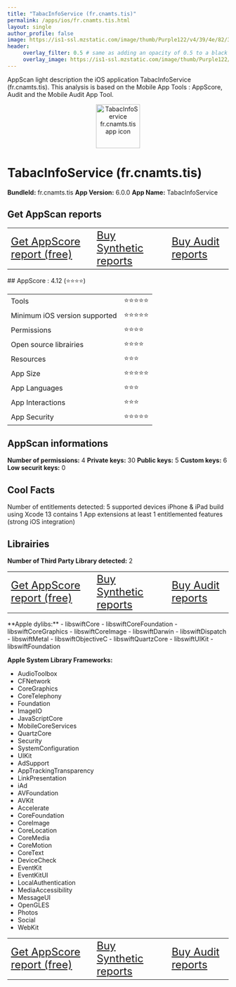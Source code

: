 ```yaml
---
title: "TabacInfoService (fr.cnamts.tis)"
permalink: /apps/ios/fr.cnamts.tis.html
layout: single
author_profile: false
image: https://is1-ssl.mzstatic.com/image/thumb/Purple122/v4/39/4e/82/394e8235-ac86-3758-3a61-c0d586957815/AppIcon-0-0-1x_U007emarketing-0-0-0-10-0-0-sRGB-0-0-0-GLES2_U002c0-512MB-85-220-0-0.png/512x512bb.jpg
header: 
     overlay_filter: 0.5 # same as adding an opacity of 0.5 to a black background
     overlay_image: https://is1-ssl.mzstatic.com/image/thumb/Purple122/v4/39/4e/82/394e8235-ac86-3758-3a61-c0d586957815/AppIcon-0-0-1x_U007emarketing-0-0-0-10-0-0-sRGB-0-0-0-GLES2_U002c0-512MB-85-220-0-0.png/512x512bb.jpg
---
```

AppScan light description the iOS application TabacInfoService (fr.cnamts.tis). This analysis is based on the Mobile App Tools : AppScore, Audit and the Mobile Audit App Tool.

  
  
<div style="text-align: center;"><img src="https://is1-ssl.mzstatic.com/image/thumb/Purple122/v4/39/4e/82/394e8235-ac86-3758-3a61-c0d586957815/AppIcon-0-0-1x_U007emarketing-0-0-0-10-0-0-sRGB-0-0-0-GLES2_U002c0-512MB-85-220-0-0.png/512x512bb.jpg" width="100" height="100" alt="TabacInfoService fr.cnamts.tis app icon"></div>  
  
# TabacInfoService (fr.cnamts.tis)

**BundleId:** fr.cnamts.tis
**App Version:** 6.0.0
**App Name:** TabacInfoService


## Get AppScan reports
<table>
	<tr>
	<td> <a target="_blank" id="get-appscore-report" href="/appscore-evaluation-appstore-one-app.html?bundleID=fr.cnamts.tis" class="btn btn--inverse" style="font-size: 1.5em;"> Get AppScore report (free)</a> </td>
	<td> <a target="_blank" id="get-synthetic-reports" href="/appstore-app.html?bundleID=fr.cnamts.tis" class="btn btn--info" style="font-size: 1.5em;"> Buy Synthetic reports</a></td>
	<td> <a target="_blank" id="get-audit-reports" href="/appstore-app.html?bundleID=fr.cnamts.tis" class="btn btn--success" style="font-size: 1.5em;"> Buy Audit reports</a>  </td>
</tr></table>
## AppScore : 4.12 (⭐️⭐️⭐️⭐️) 

<table>
<tr><td> Tools </td><td> ⭐️⭐️⭐️⭐️⭐️ </td></tr>
<tr><td> Minimum iOS version supported </td><td> ⭐️⭐️⭐️⭐️⭐️ </td></tr>
<tr><td> Permissions </td><td> ⭐️⭐️⭐️⭐️ </td></tr>
<tr><td> Open source librairies </td><td> ⭐️⭐️⭐️⭐️ </td></tr>
<tr><td> Resources </td><td> ⭐️⭐️⭐️ </td></tr>
<tr><td> App Size </td><td> ⭐️⭐️⭐️⭐️⭐️ </td></tr>
<tr><td> App Languages </td><td> ⭐️⭐️⭐️ </td></tr>
<tr><td> App Interactions </td><td> ⭐️⭐️⭐️ </td></tr>
<tr><td> App Security </td><td> ⭐️⭐️⭐️⭐️⭐️ </td></tr>
</table>

  
  
## AppScan informations 

**Number of permissions:** 4
**Private keys:** 30
**Public keys:** 5
**Custom keys:** 6
**Low securit keys:** 0
  


## Cool Facts

Number of entitlements detected: 5
supported devices iPhone & iPad
build using Xcode 13
contains 1 App extensions
at least 1 entitlemented features (strong iOS integration)
  


## Librairies 
**Number of Third Party Library detected:** 2

<table>
	<tr>
	<td> <a target="_blank" id="get-appscore-report" href="/appscore-evaluation-appstore-one-app.html?bundleID=fr.cnamts.tis" class="btn btn--inverse" style="font-size: 1.5em;"> Get AppScore report (free)</a> </td>
	<td> <a target="_blank" id="get-synthetic-reports" href="/appstore-app.html?bundleID=fr.cnamts.tis" class="btn btn--info" style="font-size: 1.5em;"> Buy Synthetic reports</a></td>
	<td> <a target="_blank" id="get-audit-reports" href="/appstore-app.html?bundleID=fr.cnamts.tis" class="btn btn--success" style="font-size: 1.5em;"> Buy Audit reports</a>  </td>
</tr></table>
**Apple dylibs:**
- libswiftCore
- libswiftCoreFoundation
- libswiftCoreGraphics
- libswiftCoreImage
- libswiftDarwin
- libswiftDispatch
- libswiftMetal
- libswiftObjectiveC
- libswiftQuartzCore
- libswiftUIKit
- libswiftFoundation


**Apple System Library Frameworks:**
- AudioToolbox
- CFNetwork
- CoreGraphics
- CoreTelephony
- Foundation
- ImageIO
- JavaScriptCore
- MobileCoreServices
- QuartzCore
- Security
- SystemConfiguration
- UIKit
- AdSupport
- AppTrackingTransparency
- LinkPresentation
- iAd
- AVFoundation
- AVKit
- Accelerate
- CoreFoundation
- CoreImage
- CoreLocation
- CoreMedia
- CoreMotion
- CoreText
- DeviceCheck
- EventKit
- EventKitUI
- LocalAuthentication
- MediaAccessibility
- MessageUI
- OpenGLES
- Photos
- Social
- WebKit


  
<table>
	<tr>
	<td> <a target="_blank" id="get-appscore-report" href="/appscore-evaluation-appstore-one-app.html?bundleID=fr.cnamts.tis" class="btn btn--inverse" style="font-size: 1.5em;"> Get AppScore report (free)</a> </td>
	<td> <a target="_blank" id="get-synthetic-reports" href="/appstore-app.html?bundleID=fr.cnamts.tis" class="btn btn--info" style="font-size: 1.5em;"> Buy Synthetic reports</a></td>
	<td> <a target="_blank" id="get-audit-reports" href="/appstore-app.html?bundleID=fr.cnamts.tis" class="btn btn--success" style="font-size: 1.5em;"> Buy Audit reports</a>  </td>
</tr></table>


